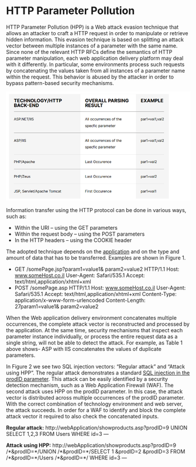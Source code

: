 # HTTP Parameter Pollution

HTTP Parameter Pollution (HPP) is a Web attack evasion technique that allows an attacker to craft a HTTP request in order to manipulate or retrieve hidden information. This evasion technique is based on splitting an attack vector between multiple instances of a parameter with the same name. Since none of the relevant HTTP RFCs define the semantics of HTTP parameter manipulation, each web application delivery platform may deal with it differently. In particular, some environments process such requests by concatenating the values taken from all instances of a parameter name within the request. This behavior is abused by the attacker in order to bypass pattern-based security mechanisms.

![](<../.gitbook/assets/image (1).png>)



Information transfer using the HTTP protocol can be done in various ways, such as:

* Within the URI – using the GET parameters
* Within the request body – using the POST parameters
* In the HTTP headers – using the COOKIE header

The adopted technique depends on the [application](https://www.imperva.com/learn/application-security/application-security/) and on the type and amount of data that has to be transferred. Examples are shown in Figure 1.

* GET /somePage.jsp?param1=value1& param2=value2 HTTP/1.1 Host: www.someHost.co.il User-Agent: Safari/535.1 Accept: text/html,application/xhtml+xml
* POST /somePage.asp HTTP/1.1 Host: www.someHost.co.il User-Agent: Safari/535.1 Accept: text/html,application/xhtml+xml Content-Type: application/x-www-form-urlencoded Content-Length: 27param1=value1& param2=value2

When the Web application delivery environment concatenates multiple occurrences, the complete attack vector is reconstructed and processed by the application. At the same time, security mechanisms that inspect each parameter instance individually, or process the entire request data as a single string, will not be able to detect the attack. For example, as Table 1 above shows- ASP with IIS concatenates the values of duplicate parameters.

In Figure 2 we see two SQL injection vectors: “Regular attack” and “Attack using HPP”. The regular attack demonstrates a standard [SQL injection in the prodID parameter](https://www.imperva.com/learn/application-security/sql-injection-sqli/). This attack can be easily identified by a security detection mechanism, such as a Web Application Firewall (WAF). The second attack uses HPP on the prodID parameter. In this case, the attack vector is distributed across multiple occurrences of the prodID parameter. With the correct combination of technology environment and web server, the attack succeeds. In order for a WAF to identify and block the complete attack vector it required to also check the concatenated inputs.

**Regular attack:** http://webApplication/showproducts.asp?prodID=9 UNION SELECT 1,2,3 FROM Users WHERE id=3 —

**Attack using HPP:** http://webApplication/showproducts.asp?prodID=9 /\*\&prodID=\*/UNION /\*\&prodID=\*/SELECT 1 \&prodID=2 \&prodID=3 FROM /\*\&prodID=\*/Users /\*\&prodID=\*/ WHERE id=3 —
